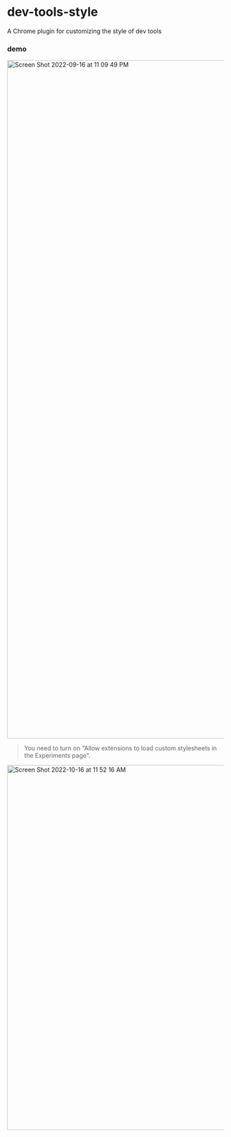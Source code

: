 # dev-tools-style
A Chrome plugin for customizing the style of dev tools

### demo
<img width="1577" alt="Screen Shot 2022-09-16 at 11 09 49 PM" src="https://user-images.githubusercontent.com/50689806/190671744-701c483d-910e-4d64-ad8e-69e9914a8891.png">

> You need to turn on "Allow extensions to load custom stylesheets in the Experiments page".
<img width="848" alt="Screen Shot 2022-10-16 at 11 52 16 AM" src="https://user-images.githubusercontent.com/50689806/196017461-ce93a3dd-6980-4f6b-9b22-a80c68a86f41.png">

